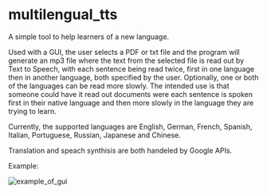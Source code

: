 # multilengual_tts
A simple tool to help learners of a new language.

Used with a GUI, the user selects a PDF or txt file and the program will generate an mp3 file where the text from the selected file is read out by Text to Speech, with each sentence being read twice, first in one language then in another language, both specified by the user. Optionally, one or both of the languages can be read more slowly. The intended use is that someone could have it read out documents were each sentence is spoken first in their native language and then more slowly in the language they are trying to learn.

Currently, the supported languages are English, German, French, Spanish, Italian, Portuguese, Russian, Japanese and Chinese.

Translation and speach synthisis are both handeled by Google APIs.


Example:

![example_of_gui](https://user-images.githubusercontent.com/95901578/174991367-db3c3991-e09e-4653-b8a9-e08158d4dd1b.PNG)
